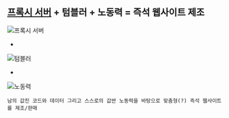 [프록시 서버](https://ko.wikipedia.org/wiki/%ED%94%84%EB%A1%9D%EC%8B%9C_%EC%84%9C%EB%B2%84) + 텀블러 + 노동력 = 즉석 웹사이트 제조
---

![프록시 서버](https://upload.wikimedia.org/wikipedia/commons/thumb/f/fb/Schematic_Proxy_Server.svg/700px-Schematic_Proxy_Server.svg.png)

+

![텀블러](https://secure.assets.tumblr.com/images/logo_page/img_logo_bluebg_2x.png)

+

![노동력](http://m.koreatimes.com/photos/LosAngeles/20121022/d02-1.jpg)


```남의 값진 코드와 데이터 그리고 스스로의 값싼 노동력을 바탕으로 맞춤형(?) 즉석 웹사이트를 제조/판매```

